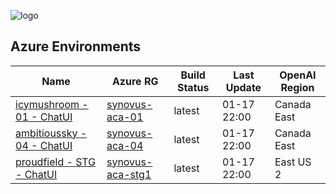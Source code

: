 ![logo](https://solliancepublicdata.blob.core.windows.net/images/synovus-logo-red.svg)

## Azure Environments

| Name                                                                                                           | Azure RG                                                                                                                                                           | Build Status | Last Update | OpenAI Region |
| -------------------------------------------------------------------------------------------------------------- | ------------------------------------------------------------------------------------------------------------------------------------------------------------------ | ------------ | ----------- | ------------- |
| [icymushroom - 01 - ChatUI](https://fllm4693dchatuica.icymushroom-432f788e.eastus2.azurecontainerapps.io)      | [synovus-aca-01](https://portal.azure.com/#@solliance.net/resource/subscriptions/0a03d4f9-c6e4-4ee1-87fb-e2005d2c213d/resourceGroups/synovus-aca-01/overview)      | latest       | 01-17 22:00 | Canada East   |
| [ambitioussky - 04 - ChatUI](https://fllm8c49bchatuica.ambitioussky-4370f7e3.canadaeast.azurecontainerapps.io) | [synovus-aca-04](https://portal.azure.com/#@solliance.net/resource/subscriptions/0a03d4f9-c6e4-4ee1-87fb-e2005d2c213d/resourceGroups/synovus-aca-04/overview)      | latest       | 01-17 22:00 | Canada East   |
| [proudfield - STG - ChatUI](https://exp02stgchatuica.proudfield-ce3df56d.eastus2.azurecontainerapps.io)        | [synovus-aca-stg1](https://portal.azure.com/#@clouddeltav.com/resource/subscriptions/6356d509-cdce-4a30-922d-ff7346a15a65/resourceGroups/synovus-aca-stg/overview) | latest       | 01-17 22:00 | East US 2     |


